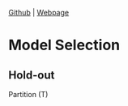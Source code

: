 [Github](https://github.com/MartingaleField/MachineLearning) | [Webpage](https://martingalefield.github.io/MachineLearning/)

<!-- Mathjax Support -->
<script type="text/javascript" async
  src="https://cdn.mathjax.org/mathjax/latest/MathJax.js?config=TeX-MML-AM_CHTML">
</script>




# Model Selection

## Hold-out

Partition \(T\)

